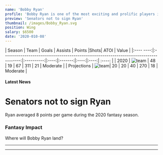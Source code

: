 ```yaml
---
name: 'Bobby Ryan'
profile: 'Bobby Ryan is one of the most exciting and prolific players in the game.'
preview: 'Senators not to sign Ryan'
thumbnail: /images/Bobby_Ryan.svg
position: Wing
salary: $6500
date: '2020-010-08'
---
```


|  Season    |               Team                                                                     |  Goals |  Assists | Points |Shots| ATOI  | Value  |
|:---- ----:|:---------------------------------------------------------------------------------------:|:----------:|:----:|:-------:|:----:|:----:| :----: |
|  2020      | ![team](http://freevector.co/wp-content/uploads/2009/01/ottawa-senators-6.png#team) |      48  |     19 |     67  |   311 |  21 | Moderate |
|  Projections | ![team](http://freevector.co/wp-content/uploads/2009/01/ottawa-senators-6.png#team)|      20 |     20  |    40  |   270 |  18 | Moderate |


#### Latest News

# Senators not to sign Ryan

Ryan averaged 8 points per game during the 2020 fantasy season.

### Fantasy Impact 

Where will Bobby Ryan land?
_ _ _
* * * *